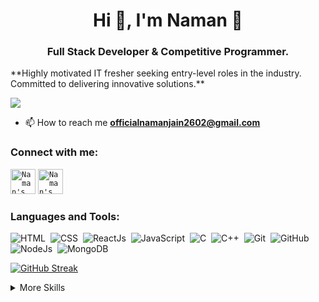 <h1 align="center">Hi 👋, I'm Naman 🧑</h1>
<h3 align="center">Full Stack Developer & Competitive Programmer.</h3>
**Highly motivated IT fresher seeking entry-level roles in the industry. Committed to delivering innovative solutions.**

![](https://komarev.com/ghpvc/?username=namanjain2602)

- 📫 How to reach me **officialnamanjain2602@gmail.com**

<h3 align="left">Connect with me:</h3>
<p align="left">
<code><a href="https://www.linkedin.com/in/naman-jain-26june02/" title="Naman's linkedin"><img width="40" alt="Naman's LinkedIn"src="https://user-images.githubusercontent.com/81975567/175559225-b4b11f66-e5f9-4c4d-b93c-ae0551606ab1.png"></a></code>
<code><a href="https://twitter.com/naman_jain26" title="Naman's Twitter"><img width="40" alt="Naman's Twitter"src="https://user-images.githubusercontent.com/81975567/175558969-524b17fe-499a-4604-b065-5d58c35ce96b.png"></a></code>

</p>
<h3 align="left">Languages and Tools:</h3>

![HTML](https://img.shields.io/badge/-HTML-05122A?style=for-the-badge&logo=html&logoColor=00599C)&nbsp;
![CSS](https://img.shields.io/badge/-css-05122A?style=for-the-badge&logo=css&logoColor=00599C)&nbsp;
![ReactJs](https://img.shields.io/badge/-react-05122A?style=for-the-badge&logoColor=FFE873)&nbsp;
![JavaScript](https://img.shields.io/badge/-JavaScript-05122A?style=for-the-badge)&nbsp;
![C](https://img.shields.io/badge/-C-05122A?style=for-the-badge&%2B%2B&logoColor=00599C)&nbsp;
![C++](https://img.shields.io/badge/-C++-05122A?style=for-the-badge&%2B%2B&logoColor=00599C)&nbsp;
![Git](https://img.shields.io/badge/-Git-05122A?style=for-the-badge)&nbsp;
![GitHub](https://img.shields.io/badge/-GitHub-05122A?style=for-the-badge)&nbsp;
![NodeJs](https://img.shields.io/badge/-node-05122A?style=for-the-badge&logo=node&logoColor=00599C)&nbsp;
![MongoDB](https://img.shields.io/badge/-mongodb-05122A?style=for-the-badge&logo=mongodb&logoColor=00599C)&nbsp;


[![GitHub Streak](https://streak-stats.demolab.com/?user=namanjain2602)](https://git.io/streak-stats)


<details>
<summary>More Skills</summary>

[](https://img.shields.io/badge/Style-CSS-informational?style=flat&logo=css3&logoColor=white&color=4AB197)
![](https://img.shields.io/badge/Style-Tailwind-informational?style=flat&logo=Tailwind-CSS&logoColor=white&color=4AB197)
</details>
